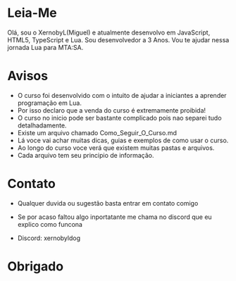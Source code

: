 # Leia-Me

Olá, sou o XernobyL(Miguel) e atualmente desenvolvo em JavaScript, HTML5, TypeScript e Lua. Sou desenvolvedor a 3 Anos. Vou te ajudar nessa jornada Lua para MTA:SA.

# Avisos

- O curso foi desenvolvido com o intuito de ajudar a iniciantes a aprender programação em Lua.
- Por isso declaro que a venda do curso é extremamente proibida!
- O curso no inicio pode ser bastante complicado pois nao separei tudo detalhadamente.
- Existe um arquivo chamado Como_Seguir_O_Curso.md
- Lá voce vai achar muitas dicas, guias e exemplos de como usar o curso.
- Ao longo do curso voce verá que existem muitas pastas e arquivos.
- Cada arquivo tem seu principio de informação.

# Contato

- Qualquer duvida ou sugestão basta entrar em contato comigo
- Se por acaso faltou algo inportatante me chama no discord que eu explico como funcona

- Discord: xernobyldog

# Obrigado
